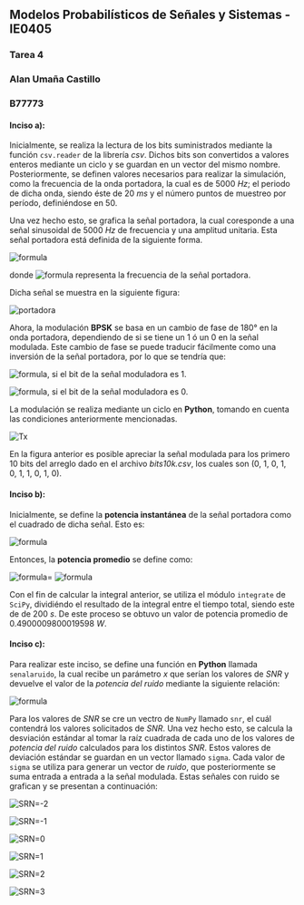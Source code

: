 ## Modelos Probabilísticos de Señales y Sistemas - IE0405
### Tarea 4
### Alan Umaña Castillo
### B77773

#### Inciso a):

Inicialmente, se realiza la lectura de los bits suministrados mediante la función `csv.reader` de la librería *csv*. Dichos bits son convertidos a valores enteros mediante un ciclo y se guardan en un vector del mismo nombre. Posteriormente, se definen valores necesarios para realizar la simulación, como la frecuencia de la onda portadora, la cual es de 5000 *Hz*; el periodo de dicha onda, siendo éste de 20 *ms* y el número puntos de muestreo por período, definiéndose en 50.

Una vez hecho esto, se grafica la señal portadora, la cual coresponde a una señal sinusoidal de 5000 *Hz* de frecuencia y una amplitud unitaria. Esta señal portadora está definida de la siguiente forma.

![formula](https://render.githubusercontent.com/render/math?math=S(t)=sen(2\pi\f_pt))

donde ![formula](https://render.githubusercontent.com/render/math?math=f_p) representa la frecuencia de la señal portadora.

Dicha señal se muestra en la siguiente figura:

![portadora](https://user-images.githubusercontent.com/66042916/86303737-f915d680-bbc9-11ea-95e9-d737e55b3ee7.png)

Ahora, la modulación **BPSK** se basa en un cambio de fase de 180° en la onda portadora, dependiendo de si se tiene un 1 ó un 0 en la señal modulada. Este cambio de fase se puede traducir fácilmente como una inversión de la señal portadora, por lo que se tendría que:

![formula](https://render.githubusercontent.com/render/math?math=S_1(t)=sen(2\pi\f_pt)), si el bit de la señal moduladora es 1.

![formula](https://render.githubusercontent.com/render/math?math=S_0(t)=-sen(2\pi\f_pt)), si el bit de la señal moduladora es 0.

La modulación se realiza mediante un ciclo en **Python**, tomando en cuenta las condiciones anteriormente mencionadas. 

![Tx](https://user-images.githubusercontent.com/66042916/86304457-1a77c200-bbcc-11ea-9ea4-bfaede3a7ea7.png)

En la figura anterior es posible apreciar la señal modulada para los primero 10 bits del arreglo dado en el archivo *bits10k.csv*, los cuales son (0, 1, 0, 1, 0, 1, 1, 0, 1, 0).

#### Inciso b):

Inicialmente, se define la **potencia instantánea** de la señal portadora como el cuadrado de dicha señal. Esto es:

![formula](https://render.githubusercontent.com/render/math?math=P_{inst}=sen^2(2\pi\f_pt))

Entonces, la **potencia promedio** se define como:


![formula](https://render.githubusercontent.com/render/math?math=P_{prom}=\frac{1}{2T}\int_{-T}^{T}P_{inst}dt)=
![formula](https://render.githubusercontent.com/render/math?math=\frac{1}{2T}\int_{-T}^{T}sen^2(2\pi\f_pt)dt)

Con el fin de calcular la integral anterior, se utiliza el módulo `integrate` de `SciPy`, dividiéndo el resultado de la integral entre el tiempo total, siendo este de de 200 *s*. De este proceso se obtuvo un valor de potencia promedio de 0.4900009800019598 *W*.

#### Inciso c):

Para realizar este inciso, se define una función en **Python** llamada `senalaruido`, la cual recibe un parámetro *x* que serían los valores de *SNR* y devuelve el valor de la *potencia del ruido* mediante la siguiente relación:

![formula](https://render.githubusercontent.com/render/math?math=P_{noise}=\frac{P_{signal}}{10^{\frac{SNR}{10}}})

Para los valores de *SNR* se cre un vectro de `NumPy` llamado `snr`, el cuál contendrá los valores solicitados de *SNR*. Una vez hecho esto, se calcula la desviación estándar al tomar la raíz cuadrada de cada uno de los valores de *potencia del ruido* calculados para los distintos *SNR*. Estos valores de deviación estándar se guardan en un vector llamado `sigma`. Cada valor de `sigma` se utiliza para generar un vector de *ruido*, que posteriormente se suma entrada a entrada a la señal modulada. Estas señales con ruido se grafican y se presentan a continuación:

![SRN=-2](https://user-images.githubusercontent.com/66042916/86308162-b1954780-bbd5-11ea-811f-6a01b6ff4afb.png)

![SRN=-1](https://user-images.githubusercontent.com/66042916/86308158-b0641a80-bbd5-11ea-901c-805f128e2264.png)

![SRN=0](https://user-images.githubusercontent.com/66042916/86308151-ae01c080-bbd5-11ea-9dc6-c007499837b0.png)

![SRN=1](https://user-images.githubusercontent.com/66042916/86308155-afcb8400-bbd5-11ea-9996-019a5162a01c.png)

![SRN=2](https://user-images.githubusercontent.com/66042916/86308159-b0fcb100-bbd5-11ea-8a94-5374464633d7.png)

![SRN=3](https://user-images.githubusercontent.com/66042916/86308163-b22dde00-bbd5-11ea-8a5d-ab67baedc3a6.png)












